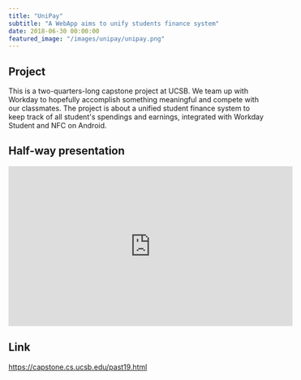 ```yaml
---
title: "UniPay"
subtitle: "A WebApp aims to unify students finance system"
date: 2018-06-30 00:00:00
featured_image: "/images/unipay/unipay.png"
---
```


## Project

This is a two-quarters-long capstone project at UCSB. We team up with Workday to hopefully accomplish something meaningful and compete with our classmates. The project is about a unified student finance system to keep track of all student's spendings and earnings, integrated with Workday Student and NFC on Android.

## Half-way presentation

<iframe width="560" height="315" src="https://www.youtube.com/embed/NQD3uD1UD20" frameborder="0" allow="accelerometer; autoplay; encrypted-media; gyroscope; picture-in-picture" allowfullscreen></iframe>

## Link 
https://capstone.cs.ucsb.edu/past19.html
